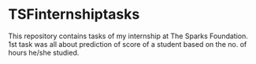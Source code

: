 # TSFinternshiptasks
This repository contains tasks of my internship at The Sparks Foundation.
1st task was all about prediction of score of a student based on the no. of hours he/she studied.

